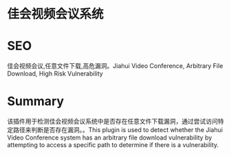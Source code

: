 # 佳会视频会议系统
# SEO
佳会视频会议,任意文件下载,高危漏洞。Jiahui Video Conference, Arbitrary File Download, High Risk Vulnerability
# Summary
该插件用于检测佳会视频会议系统中是否存在任意文件下载漏洞，通过尝试访问特定路径来判断是否存在漏洞。。This plugin is used to detect whether the Jiahui Video Conference system has an arbitrary file download vulnerability by attempting to access a specific path to determine if there is a vulnerability.
